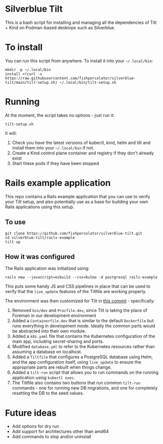 # Silverblue Tilt

This is a bash script for installing and managing all the dependencies of Tilt + Kind on Podman-based desktops such as Silverblue.

# To install

You can run this script from anywhere. To install it into your `~/.local/bin`:

```
mkdir -p ~/.local/bin
install <(curl -s https://raw.githubusercontent.com/fishpercolator/silverblue-tilt/main/tilt-setup.sh) ~/.local/bin/tilt-setup.sh
```

# Running

At the moment, the script takes no options - just run it:

```
tilt-setup.sh
```

It will:

1. Check you have the latest versions of kubectl, kind, helm and tilt and install them into your `~/.local/bin` if not.
2. Create a Kind control plane container and registry if they don't already exist
3. Start these pods if they have been stopped

# Rails example application

This repo contains a Rails example application that you can use to verify your Tilt setup, and also potentially use as a base for building your own Rails applications using this setup.

## To use

```
git clone https://github.com/fishpercolator/silverblue-tilt.git
cd silverblue-tilt/rails-example
tilt up
```

## How it was configured

The Rails application was initialized using:

```
rails new --javascript=esbuild --css=bulma -d postgresql rails-example
```

This puts some handy JS and CSS pipelines in place that can be used to verify that the `live_update` features of the Tiltfile are working properly.

The environment was then customized for Tilt in [this commit](https://github.com/fishpercolator/silverblue-tilt/commit/5ca0c053519cbbf02af406e96686dfb33d07dc82) - specifically:

1. Removed `bin/dev` and `Procfile.dev`, since Tilt is taking the place of Foreman in our development environment
2. Added a `Containerfile.dev` that is similar to the default `Dockerfile` but runs everything in development mode. Ideally the common parts would be abstracted into their own module.
3. Added a `k8s.yaml` file that contains the Kubernetes configuration of the main app, including secret-sharing and ports.
4. Modified `database.yml` to refer to the Kubernetes resources rather than assuming a database on localhost.
5. Added a `Tiltfile` that configures a PostgreSQL database using Helm, and the app configuration itself, using `live_update` to ensure the appropriate parts are rebuilt when things change.
6. Added a `tilt-run` script that allows you to run commands on the running application using `kubectl exec`.
7. The Tiltfile also contains two buttons that run common `tilt-run` commands - one for running new DB migrations, and one for completely resetting the DB to the seed values.

# Future ideas

* Add options for dry run
* Add support for architectures other than amd64
* Add commands to stop and/or uninstall
